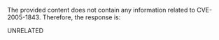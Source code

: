 The provided content does not contain any information related to CVE-2005-1843. Therefore, the response is:

UNRELATED